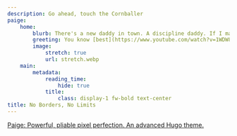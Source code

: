 ```yaml
---
description: Go ahead, touch the Cornballer
paige:
    home:
        blurb: There's a new daddy in town. A discipline daddy. If I make this comeback, I'll buy you a hundred George Michaels that you can teach to drive! These are my awards, Mother. From Army. The seal is for marksmanship, and the gorilla is for sand racing. We'll have to find something to do so that people can look at you without wanting to kill [themselves](https://bluthipsum.com).
        greeting: You know [best](https://www.youtube.com/watch?v=1WDW8XKEGgU)
        image:
            stretch: true
            url: stretch.webp
    main:
        metadata:
            reading_time:
                hide: true
            title:
                class: display-1 fw-bold text-center
title: No Borders, No Limits
---
```


<p class="lead text-center">
<a href="https://github.com/willfaught/paige">Paige: Powerful, pliable pixel perfection. An advanced Hugo theme.</a>
</p>

